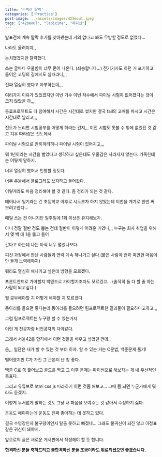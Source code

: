 ```yaml
---
title: '라피신 탈락'
categories: ['Practice']
post-image: ../assets/images/42Seoul.jpeg
tags: ["42seoul", "lapicine", "라피신"]
---
```


발표전에 계속 탈락 후기를 찾아봤는데 거의 없다고 봐도 무방할 정도로 없었다...



나라도 올려야지,,



눈치챘겠지만 탈락했다.



쓰는 글마다 우울함이 너무 묻어 나온다. (죄송합니다...) 전기기사도 하던 거 포기하고 들어온 코딩의 길에서도 실패라니,,,



진짜 열심히 했다고 자부하는데,,, 



여러가지 이유가 있었겠지만 이번 기수 이번 차수에서 파이널 시험이 없어졌다는 것이 크지 않았을 까,,,



동료프로젝트도 다 참여해서 시간은 시간대로 썼지만 결국 fail의 고배를 마시고 시간은 시간대로 날리고,,,



진도가 느리면 시험공부를 어떻게 하라는 건지,,, 이전 시험도 못볼 수 밖에 없었던 것 같고 겨우 따라잡은 진도에서 



파이널 시험으로 만회하려하니 파이널 시험이 없어지고,,,



뭐 1년이라는 시간을 벌었다고 생각하고 싶은데도 우울감은 사라지지 않는다. 가족한테는 어떻게 말하지.



너무 열심히 했어서 민망할 정도다.



너무 우울해서 블로그라도 쓰자하고 들어왔다.



이렇게라도 마음 정리해야 할 것 같다. 좀 정리가 되는 것 같다.



태어나서 일기라는 건 초등학교 이후로 시도조차 하지 않았는데 이번을 계기로 한번 써보려고한다... 



매일 쓰는 건 아니지만 일주일에 1회 이상은 유지해보자.



아니 정말 절반 정도 뽑는 건데 절반이 이렇게 어려운 거였나,,, 누구는 회사 취업을 위해서 몇 백 대 1을 뚫고 들어



간다고 하는데 나는 아직 너무 멀었나보다.



피신 과정에서 만난 사람들과 연락 계속 해나가고 싶다.(붙은 사람이 괜히 미안한 마음이 안 들게 노력해야지)



뭐라도 열심히 해나가고 싶은데 방향을 모르겠다.



프론트엔드로 가야할지 백엔드로 가야할지조차도 모르겠고... (솔직히 둘 다 할 줄 아는 사람이 되고싶다.)



뭘 공부해야할 지 어떻게 해야할 지 모르겠다. 



동아리를 들으면 좋다는데 동아리를 들으려면 팀프로젝트한 결과물이 필요하다고하고,,,



그럼 팀프로젝트는 누구랑 할 수 있는거지



이런 게 전공자랑 비전공자의 차이같다.



그래서 서울42를 합격해서 이런 것들을 배우고 싶었던 건데..



음,,, 일단은 내가 할 수 있는 것 부터 하자. 할 수 있는 거는 C문법, 백준문제 풀기!



떨어졌지만 C가 가진 그 근본이 난 참 좋다.



 백준 C로 쭉 풀어보고 골드를 찍고 그 이후 문제는 파이썬으로 해보자는 게 내 우선적인 목표다.



그리고 유튜브로 html css js 따라하기 이런 것좀 해보고... 그때 쯤 되면 누군가에게 뭐라도 듣겠지.



이렇게 두서없게 말하는 것도 그냥 내 마음을 보여주는 것 같아서 수정하기 싫다.



운동도 해야하는데 운동도 진짜 좋아하는 데 못하고 있다.



결국 수영장인지 불구덩이인지 탈출 못하고 빠졌네... 그래도 물귀신이 되진 않고 이정표같은 귀신이 돼야지.



앞으로의 글은 새로운 게시판에서 작성해야 할 듯 합니다.



**합격하신 분들 축하드리고 불합격하신 분들 조금이라도 위로되셨으면 좋겠습니다.**